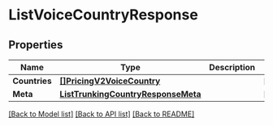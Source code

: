 # ListVoiceCountryResponse

## Properties

Name | Type | Description | Notes
------------ | ------------- | ------------- | -------------
**Countries** | [**[]PricingV2VoiceCountry**](PricingV2VoiceCountry.md) |  |[optional] 
**Meta** | [**ListTrunkingCountryResponseMeta**](ListTrunkingCountryResponseMeta.md) |  |[optional] 

[[Back to Model list]](../README.md#documentation-for-models) [[Back to API list]](../README.md#documentation-for-api-endpoints) [[Back to README]](../README.md)


